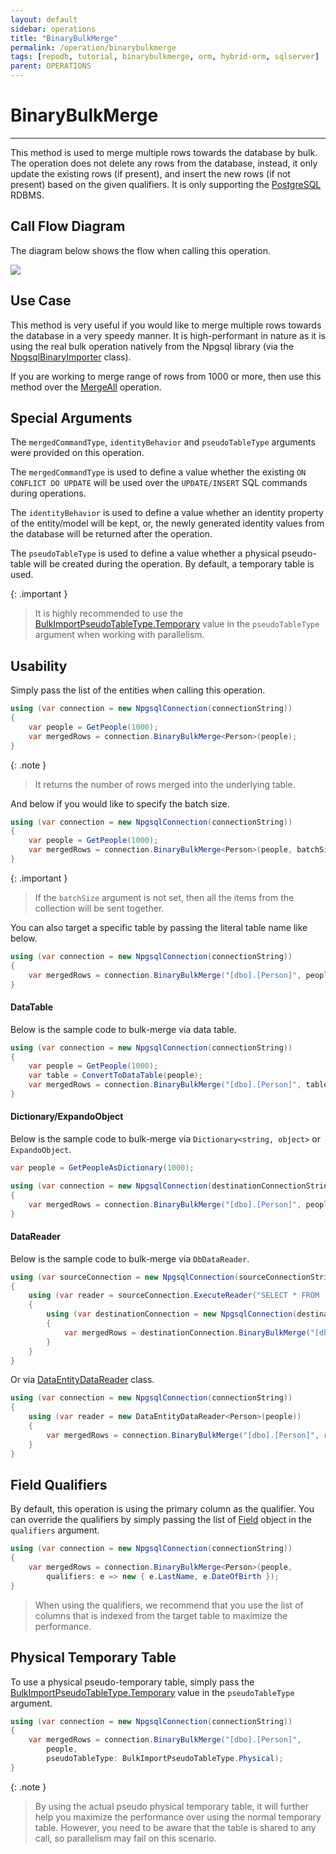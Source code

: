 ```yaml
---
layout: default
sidebar: operations
title: "BinaryBulkMerge"
permalink: /operation/binarybulkmerge
tags: [repodb, tutorial, binarybulkmerge, orm, hybrid-orm, sqlserver]
parent: OPERATIONS
---
```


# BinaryBulkMerge

---

This method is used to merge multiple rows towards the database by bulk. The operation does not delete any rows from the database, instead, it only update the existing rows (if present), and insert the new rows (if not present) based on the given qualifiers. It is only supporting the [PostgreSQL](https://www.nuget.org/packages/RepoDb.PostgreSql.BulkOperations) RDBMS.

## Call Flow Diagram

The diagram below shows the flow when calling this operation.

<img src="../../assets/images/site/binarybulkmerge.svg" />

## Use Case

This method is very useful if you would like to merge multiple rows towards the database in a very speedy manner. It is high-performant in nature as it is using the real bulk operation natively from the Npgsql library (via the [NpgsqlBinaryImporter](https://www.npgsql.org/doc/api/Npgsql.NpgsqlBinaryImporter.html) class).

If you are working to merge range of rows from 1000 or more, then use this method over the [MergeAll](/operation/mergeall) operation.

## Special Arguments

The `mergedCommandType`, `identityBehavior` and `pseudoTableType` arguments were provided on this operation.

The `mergedCommandType` is used to define a value whether the existing `ON CONFLICT DO UPDATE` will be used over the `UPDATE/INSERT` SQL commands during operations.

The `identityBehavior` is used to define a value whether an identity property of the entity/model will be kept, or, the newly generated identity values from the database will be returned after the operation. 

The `pseudoTableType` is used to define a value whether a physical pseudo-table will be created during the operation. By default, a temporary table is used.

{: .important }
> It is highly recommended to use the [BulkImportPseudoTableType.Temporary](/enumerations/bulkimportpseudotabletype#temporary) value in the `pseudoTableType` argument when working with parallelism.

## Usability

Simply pass the list of the entities when calling this operation.

```csharp
using (var connection = new NpgsqlConnection(connectionString))
{
    var people = GetPeople(1000);
    var mergedRows = connection.BinaryBulkMerge<Person>(people);
}
```

{: .note }
> It returns the number of rows merged into the underlying table.

And below if you would like to specify the batch size.

```csharp
using (var connection = new NpgsqlConnection(connectionString))
{
    var people = GetPeople(1000);
    var mergedRows = connection.BinaryBulkMerge<Person>(people, batchSize: 100);
}
```

{: .important }
> If the `batchSize` argument is not set, then all the items from the collection will be sent together.

You can also target a specific table by passing the literal table name like below.

```csharp
using (var connection = new NpgsqlConnection(connectionString))
{
    var mergedRows = connection.BinaryBulkMerge("[dbo].[Person]", people);
}
```

#### DataTable

Below is the sample code to bulk-merge via data table.

```csharp
using (var connection = new NpgsqlConnection(connectionString))
{
    var people = GetPeople(1000);
    var table = ConvertToDataTable(people);
    var mergedRows = connection.BinaryBulkMerge("[dbo].[Person]", table);
}
```

#### Dictionary/ExpandoObject

Below is the sample code to bulk-merge via `Dictionary<string, object>` or `ExpandoObject`.

```csharp
var people = GetPeopleAsDictionary(1000);

using (var connection = new NpgsqlConnection(destinationConnectionString))
{
    var mergedRows = connection.BinaryBulkMerge("[dbo].[Person]", people);
}
```

#### DataReader

Below is the sample code to bulk-merge via `DbDataReader`.

```csharp
using (var sourceConnection = new NpgsqlConnection(sourceConnectionString))
{
    using (var reader = sourceConnection.ExecuteReader("SELECT * FROM [dbo].[Person];"))
    {
        using (var destinationConnection = new NpgsqlConnection(destinationConnectionString))
        {
            var mergedRows = destinationConnection.BinaryBulkMerge("[dbo].[Person]", reader);
        }
    }
}
```

Or via [DataEntityDataReader](/class/dataentitydatareader) class.

```csharp
using (var connection = new NpgsqlConnection(connectionString))
{
    using (var reader = new DataEntityDataReader<Person>(people))
    {
        var mergedRows = connection.BinaryBulkMerge("[dbo].[Person]", reader);
    }
}
```

## Field Qualifiers

By default, this operation is using the primary column as the qualifier. You can override the qualifiers by simply passing the list of [Field](/class/field) object in the `qualifiers` argument.

```csharp
using (var connection = new NpgsqlConnection(connectionString))
{
    var mergedRows = connection.BinaryBulkMerge<Person>(people,
        qualifiers: e => new { e.LastName, e.DateOfBirth });
}
```

> When using the qualifiers, we recommend that you use the list of columns that is indexed from the target table to maximize the performance.

## Physical Temporary Table

To use a physical pseudo-temporary table, simply pass the [BulkImportPseudoTableType.Temporary](/enumerations/bulkimportpseudotabletype#physical) value in the `pseudoTableType` argument.

```csharp
using (var connection = new NpgsqlConnection(connectionString))
{
    var mergedRows = connection.BinaryBulkMerge("[dbo].[Person]",
        people,
        pseudoTableType: BulkImportPseudoTableType.Physical);
}
```

{: .note }
> By using the actual pseudo physical temporary table, it will further help you maximize the performance over using the normal temporary table. However, you need to be aware that the table is shared to any call, so parallelism may fail on this scenario.
